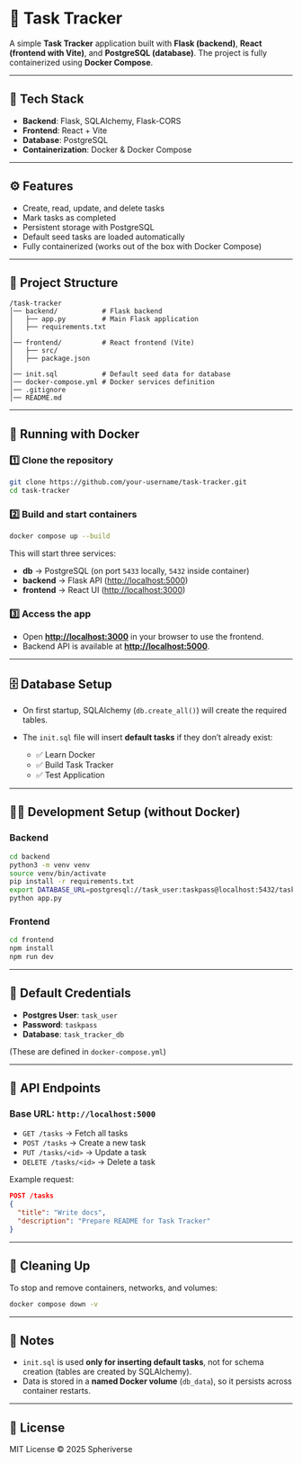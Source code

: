 # 📌 Task Tracker

A simple **Task Tracker** application built with **Flask (backend)**, **React (frontend with Vite)**, and **PostgreSQL (database)**. The project is fully containerized using **Docker Compose**.

---

## 🚀 Tech Stack

* **Backend**: Flask, SQLAlchemy, Flask-CORS
* **Frontend**: React + Vite
* **Database**: PostgreSQL
* **Containerization**: Docker & Docker Compose

---

## ⚙️ Features

* Create, read, update, and delete tasks
* Mark tasks as completed
* Persistent storage with PostgreSQL
* Default seed tasks are loaded automatically
* Fully containerized (works out of the box with Docker Compose)

---

## 📂 Project Structure

```
/task-tracker
│── backend/           # Flask backend
│   ├── app.py         # Main Flask application
│   ├── requirements.txt
│
│── frontend/          # React frontend (Vite)
│   ├── src/
│   ├── package.json
│
│── init.sql           # Default seed data for database
│── docker-compose.yml # Docker services definition
│── .gitignore
│── README.md
```

---

## 🐳 Running with Docker

### 1️⃣ Clone the repository

```bash
git clone https://github.com/your-username/task-tracker.git
cd task-tracker
```

### 2️⃣ Build and start containers

```bash
docker compose up --build
```

This will start three services:

* **db** → PostgreSQL (on port `5433` locally, `5432` inside container)
* **backend** → Flask API ([http://localhost:5000](http://localhost:5000))
* **frontend** → React UI ([http://localhost:3000](http://localhost:3000))

### 3️⃣ Access the app

* Open **[http://localhost:3000](http://localhost:3000)** in your browser to use the frontend.
* Backend API is available at **[http://localhost:5000](http://localhost:5000)**.

---

## 🗄️ Database Setup

* On first startup, SQLAlchemy (`db.create_all()`) will create the required tables.
* The `init.sql` file will insert **default tasks** if they don’t already exist:

  * ✅ Learn Docker
  * ✅ Build Task Tracker
  * ✅ Test Application

---

## 🧑‍💻 Development Setup (without Docker)

### Backend

```bash
cd backend
python3 -m venv venv
source venv/bin/activate
pip install -r requirements.txt
export DATABASE_URL=postgresql://task_user:taskpass@localhost:5432/task_tracker_db
python app.py
```

### Frontend

```bash
cd frontend
npm install
npm run dev
```

---

## 🔑 Default Credentials

* **Postgres User**: `task_user`
* **Password**: `taskpass`
* **Database**: `task_tracker_db`

(These are defined in `docker-compose.yml`)

---

## 📝 API Endpoints

### Base URL: `http://localhost:5000`

* `GET /tasks` → Fetch all tasks
* `POST /tasks` → Create a new task
* `PUT /tasks/<id>` → Update a task
* `DELETE /tasks/<id>` → Delete a task

Example request:

```json
POST /tasks
{
  "title": "Write docs",
  "description": "Prepare README for Task Tracker"
}
```

---

## 🧹 Cleaning Up

To stop and remove containers, networks, and volumes:

```bash
docker compose down -v
```

---

## 📌 Notes

* `init.sql` is used **only for inserting default tasks**, not for schema creation (tables are created by SQLAlchemy).
* Data is stored in a **named Docker volume** (`db_data`), so it persists across container restarts.

---

## 📜 License

MIT License © 2025 Spheriverse

